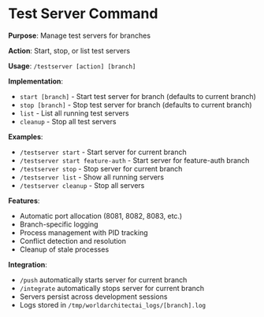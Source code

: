 # Test Server Command

**Purpose**: Manage test servers for branches

**Action**: Start, stop, or list test servers

**Usage**: `/testserver [action] [branch]`

**Implementation**:
- `start [branch]` - Start test server for branch (defaults to current branch)
- `stop [branch]` - Stop test server for branch (defaults to current branch)
- `list` - List all running test servers
- `cleanup` - Stop all test servers

**Examples**:
- `/testserver start` - Start server for current branch
- `/testserver start feature-auth` - Start server for feature-auth branch
- `/testserver stop` - Stop server for current branch
- `/testserver list` - Show all running servers
- `/testserver cleanup` - Stop all servers

**Features**:
- Automatic port allocation (8081, 8082, 8083, etc.)
- Branch-specific logging
- Process management with PID tracking
- Conflict detection and resolution
- Cleanup of stale processes

**Integration**:
- `/push` automatically starts server for current branch
- `/integrate` automatically stops server for current branch
- Servers persist across development sessions
- Logs stored in `/tmp/worldarchitectai_logs/[branch].log`
